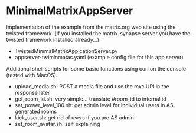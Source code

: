 # MinimalMatrixAppServer

Implementation of the example from the matrix.org web site using the twisted framework.
(if you installed the matrix-synapse server you have the twisted framework installed already...):
* TwistedMinimalMatrixAppicationServer.py
* appserver-twiminmatas.yaml (example config file for this app server)

Additional shell scripts for some basic functions using curl on the console (tested with MacOS):
* upload_media.sh: POST a media file and use the mxc URI in the response later
* get_room_id.sh: very simple... translate #room_id to internal id
* set_power_level_100.sh: get admin level for individual users in AS generated rooms 
* kick_user.sh: get rid of users if you are AS admin
* set_room_avatar.sh: self explaining
